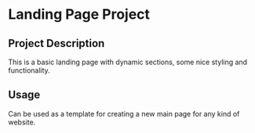 # Landing Page Project

## Project Description

This is a basic landing page with dynamic sections, some nice styling and functionality.

## Usage

Can be used as a template for creating a new main page for any kind of website.


